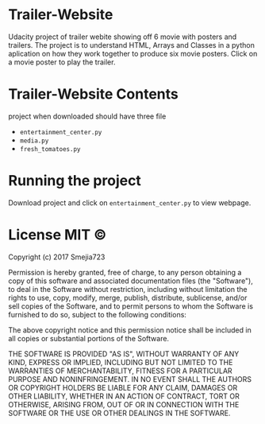 # Trailer-Website
Udacity project of trailer webite showing off 6 movie with posters and trailers. The project is to understand HTML, Arrays and Classes in a python aplication on how they work together to produce six movie posters. Click on a movie poster to play the trailer.

# Trailer-Website Contents
project when downloaded should have three file

- `entertainment_center.py`
- `media.py` 
- `fresh_tomatoes.py`

# Running the project
Download project and click on `entertainment_center.py` to view webpage.

# License MIT ©

Copyright (c) 2017 Smejia723

Permission is hereby granted, free of charge, to any person obtaining a copy of this software and associated documentation files (the "Software"), to deal in the Software without restriction, including without limitation the rights to use, copy, modify, merge, publish, distribute, sublicense, and/or sell copies of the Software, and to permit persons to whom the Software is furnished to do so, subject to the following conditions:

The above copyright notice and this permission notice shall be included in all copies or substantial portions of the Software.

THE SOFTWARE IS PROVIDED "AS IS", WITHOUT WARRANTY OF ANY KIND, EXPRESS OR IMPLIED, INCLUDING BUT NOT LIMITED TO THE WARRANTIES OF MERCHANTABILITY, FITNESS FOR A PARTICULAR PURPOSE AND NONINFRINGEMENT. IN NO EVENT SHALL THE AUTHORS OR COPYRIGHT HOLDERS BE LIABLE FOR ANY CLAIM, DAMAGES OR OTHER LIABILITY, WHETHER IN AN ACTION OF CONTRACT, TORT OR OTHERWISE, ARISING FROM, OUT OF OR IN CONNECTION WITH THE SOFTWARE OR THE USE OR OTHER DEALINGS IN THE SOFTWARE.
